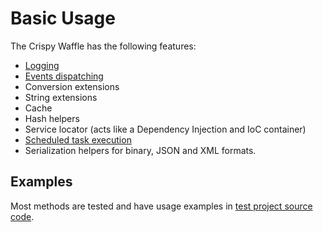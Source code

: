 
# Basic Usage

The Crispy Waffle has the following features:

- [Logging](logging.md)
- [Events dispatching](events.md)
- Conversion extensions
- String extensions
- Cache 
- Hash helpers
- Service locator (acts like a Dependency Injection and IoC container)
- [Scheduled task execution](scheduled-jobs.md)
- Serialization helpers for binary, JSON and XML formats.

## Examples

Most methods are tested and have usage examples in [test project source code](https://github.com/guibranco/CrispyWaffle).